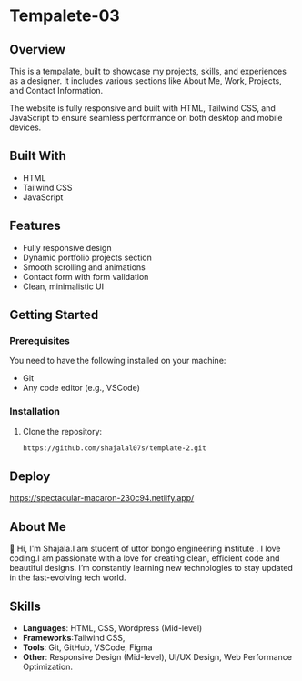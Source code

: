 
# Tempalete-03

## Overview
This is a tempalate, built to showcase my projects, skills, and experiences as a designer. It includes various sections like About Me, Work, Projects, and Contact Information.

The website is fully responsive and built with HTML, Tailwind CSS, and JavaScript to ensure seamless performance on both desktop and mobile devices.

## Built With
- HTML
- Tailwind CSS
- JavaScript

## Features
- Fully responsive design
- Dynamic portfolio projects section
- Smooth scrolling and animations
- Contact form with form validation
- Clean, minimalistic UI

## Getting Started

### Prerequisites
You need to have the following installed on your machine:
- Git
- Any code editor (e.g., VSCode)

### Installation
1. Clone the repository:
   ```bash
   https://github.com/shajalal07s/template-2.git

## Deploy
   
https://spectacular-macaron-230c94.netlify.app/  

## About Me

👋 Hi, I'm Shajala.I am student of uttor bongo engineering institute . I love coding.I am passionate with a love for creating clean, efficient code and beautiful designs. I’m constantly learning new technologies to stay updated in the fast-evolving tech world.

## Skills

- **Languages**: HTML, CSS, Wordpress (Mid-level)
- **Frameworks**:Tailwind CSS,
- **Tools**: Git, GitHub, VSCode, Figma
- **Other**: Responsive Design (Mid-level), UI/UX Design, Web Performance Optimization.
